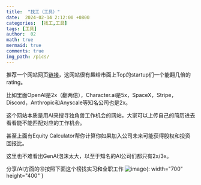 ```yaml
---
title:  "找工（工具）"
date:  2024-02-14 2:12:00 +0800
categories:  [找工,工具] 
tags: [工具]     
author:  02                    
math: true
mermaid: true
comments: true
img_path: /pics/
---
```

推荐一个网站网页[链接](https://www.joinprospect.com/?continueFlag=9ed4073da645ed76363a9dbef9444428)，这网站很有趣给市面上Top的startup们一个能翻几倍的rating。

比如里面OpenAI是2x（翻两倍），Character.ai是5x，SpaceX，Stripe，Discord，Anthropic和Anyscale等知名公司也是2x。

这个网站本质是用AI来搜寻独角兽工作机会的网站，大家可以上传自己的简历进去看看能不能匹配对应的工作机会。

甚至上面有Equity Calculator帮你计算你如果加入公司未来可能获得股权和投资回报比。

这里也不难看出GenAI泡沫太大，以至于知名的AI公司们都只有2x/3x。

分享/AI方面的🉑️按照下面这个榜找实习和全职工作
![image](https://github.com/Carolzhangzz/CsBlog/assets/100847020/31381dc0-8e33-4d27-ba28-4ba330b8c3b7){: width="700" height="400" }


